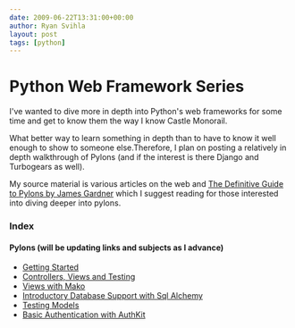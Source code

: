```yaml
---
date: 2009-06-22T13:31:00+00:00
author: Ryan Svihla
layout: post
tags: [python]
---
```

<h1>Python Web Framework Series</h1>
I've wanted to dive more in depth into Python's web frameworks for some time and get to know them the way I know Castle Monorail.

What better way to learn something in depth than to have to know it well enough to show to someone else.Therefore, I plan on posting a relatively in depth walkthrough of Pylons (and if the interest is there Django and Turbogears as well). 

My source material is various articles on the web and [The Definitive Guide to Pylons by James Gardner](https://thejimmyg.github.io/pylonsbook/) which I suggest reading for those interested into diving deeper into pylons.

### Index

#### Pylons (will be updating links and subjects as I advance)

  * [Getting Started](/2009/06/23/python-web-framework-series-pylons-part-1-getting-started.html)
  * [Controllers, Views and Testing](/2009/06/24/python-web-framework-series-pylons-part-2-controllers-and-views.html)
  * [Views with Mako](/2009/06/25/python-web-framework-series-pylons-part-3-views-with-mako.html)
  * [Introductory Database Support with Sql Alchemy](/2009/06/28/python-web-framework-series-pylons-part-4-database-support-with-sql-alchemy.html)
  * [Testing Models](/2009/07/02/python-web-framework-series-pylons-part-5-testing-models.html)
  * [Basic Authentication with AuthKit](/rssvihla/archive/2009/07/03/python-web-framework-series-pylons-part-6-authentication-and-authorization-with-authkit.html)
